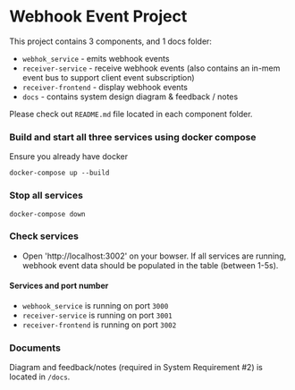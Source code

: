 # Webhook Event Project
This project contains 3 components, and 1 docs folder:
- `webhok_service` - emits webhook events
- `receiver-service` - receive webhook events (also contains an in-mem event bus to support client event subscription)
- `receiver-frontend` - display webhook events
- `docs` - contains system design diagram & feedback / notes

Please check out `README.md` file located in each component folder.

### Build and start all three services using docker compose
Ensure you already have docker
```
docker-compose up --build
```

### Stop all services
```
docker-compose down
```

### Check services
- Open 'http://localhost:3002' on your bowser. If all services are running, webhook event data should be populated in the table (between 1-5s).

#### Services and port number
- `webhook_service` is running on port `3000`
- `receiver-service` is running on port `3001`
- `receiver-frontend` is running on port `3002`

### Documents
Diagram and feedback/notes (required in System Requirement #2) is located in `/docs`.

